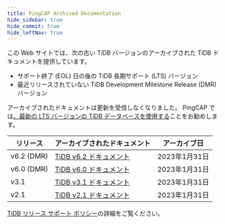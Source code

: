```yaml
---
title: PingCAP Archived Documentation
hide_sidebar: true
hide_commit: true
hide_leftNav: true
---
```


<DocHomeContainer title="PingCAP アーカイブ ドキュメント" subTitle="Access the archived documentation of the TiDB database on this website." archive>

<p> </p>

<p>この Web サイトでは、次の古い TiDB バージョンのアーカイブされた TiDB ドキュメントを提供しています。</p>

<ul><li>サポート終了 (EOL) 日の後の TiDB 長期サポート (LTS) バージョン</li><li>最近リリースされていない TiDB Development Milestone Release (DMR) バージョン</li></ul>

<p>アーカイブされたドキュメントは更新を受信しなくなりました。 PingCAP では<a href="https://docs.pingcap.com/tidb/stable">、最新の LTS バージョンの TiDB データベースを使用する</a>ことをお勧めします。</p>

| リリース       | アーカイブされたドキュメント                                                  | アーカイブ日     |
| ---------- | --------------------------------------------------------------- | ---------- |
| v6.2 (DMR) | [TiDB v6.2 ドキュメント](https://docs-archive.pingcap.com/tidb/v6.2/) | 2023年1月31日 |
| v6.0 (DMR) | [TiDB v6.0 ドキュメント](https://docs-archive.pingcap.com/tidb/v6.0/) | 2023年1月31日 |
| v3.1       | [TiDB v3.1 ドキュメント](https://docs-archive.pingcap.com/tidb/v3.1/) | 2023年1月31日 |
| v2.1       | [TiDB v2.1 ドキュメント](https://docs-archive.pingcap.com/tidb/v2.1)  | 2023年1月31日 |

<p><a href="https://www.pingcap.com/tidb-release-support-policy/?from=en">TiDB リリース サポート ポリシー</a>の詳細をご覧ください。</p>

</DocHomeContainer>
